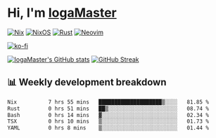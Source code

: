 # Hi, I'm [IogaMaster](https://youtube.com/IogaMaster)  

[![Nix](https://img.shields.io/badge/NIX-5277C3.svg?style=for-the-badge&logo=NixOS&logoColor=white)](https://builtwithnix.org/)
[![NixOS](https://img.shields.io/badge/NIXOS-5277C3.svg?style=for-the-badge&logo=NixOS&logoColor=white)](https://nixos.org/)
[![Rust](https://img.shields.io/badge/rust-%23000000.svg?style=for-the-badge&logo=rust&logoColor=white)](https://www.rust-lang.org/)
[![Neovim](https://img.shields.io/badge/NeoVim-%2357A143.svg?&style=for-the-badge&logo=neovim&logoColor=white)](https://github.com/neovim/neovim)

[![ko-fi](https://ko-fi.com/img/githubbutton_sm.svg)](https://ko-fi.com/X8X2P08GZ)

[![IogaMaster's GitHub stats](https://github-readme-stats.vercel.app/api?username=IogaMaster&show_icons=true&bg_color=1e1e2e&text_color=cdd6f4&icon_color=cba6f7&title_color=94e2d5)](https://github.com/IogaMaster)
[![GitHub Streak](https://streak-stats.demolab.com?user=IogaMaster&theme=catppuccin-mocha&hide_border=false&date_format=M%20j%5B%2C%20Y%5D)](https://git.io/streak-stats)


## 📊 Weekly development breakdown

<!--START_SECTION:wakaweek-->

```txt
Nix          7 hrs 55 mins   ████████████████████▒░░░░   81.85 %
Rust         0 hrs 51 mins   ██▒░░░░░░░░░░░░░░░░░░░░░░   08.74 %
Bash         0 hrs 14 mins   ▓░░░░░░░░░░░░░░░░░░░░░░░░   02.34 %
TSX          0 hrs 10 mins   ▒░░░░░░░░░░░░░░░░░░░░░░░░   01.73 %
YAML         0 hrs 8 mins    ▒░░░░░░░░░░░░░░░░░░░░░░░░   01.44 %
```

<!--END_SECTION:wakaweek-->
